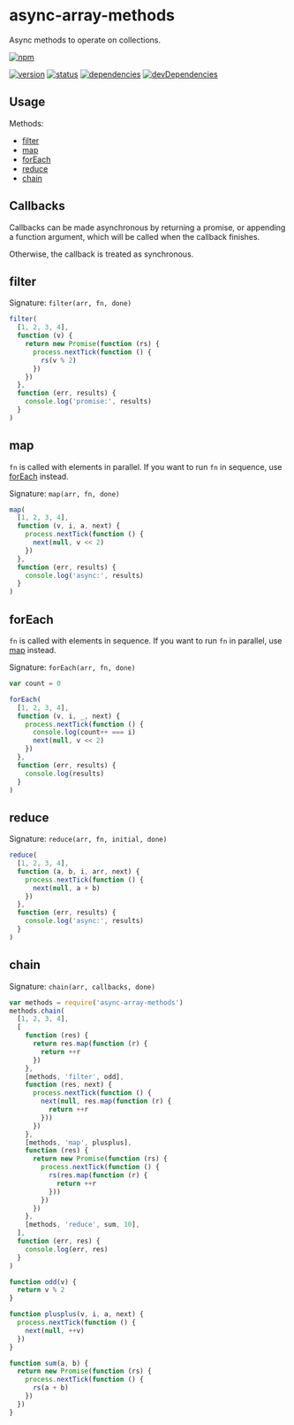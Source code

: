 # async-array-methods
Async methods to operate on collections.

[![npm](https://nodei.co/npm/async-array-methods.png?downloads=true)](https://www.npmjs.org/package/async-array-methods)

[![version](https://img.shields.io/npm/v/async-array-methods.svg)](https://www.npmjs.org/package/async-array-methods)
[![status](https://travis-ci.org/zoubin/async-array-methods.svg?branch=master)](https://travis-ci.org/zoubin/async-array-methods)
[![dependencies](https://david-dm.org/zoubin/async-array-methods.svg)](https://david-dm.org/zoubin/async-array-methods)
[![devDependencies](https://david-dm.org/zoubin/async-array-methods/dev-status.svg)](https://david-dm.org/zoubin/async-array-methods#info=devDependencies)

## Usage

Methods:

- [filter](#filter)
- [map](#map)
- [forEach](#foreach)
- [reduce](#reduce)
- [chain](#chain)

## Callbacks

Callbacks can be made asynchronous by returning a promise,
or appending a function argument,
which will be called when the callback finishes.

Otherwise, the callback is treated as synchronous.

## filter

Signature: `filter(arr, fn, done)`

```javascript
filter(
  [1, 2, 3, 4],
  function (v) {
    return new Promise(function (rs) {
      process.nextTick(function () {
        rs(v % 2)
      })
    })
  },
  function (err, results) {
    console.log('promise:', results)
  }
)
```

## map

`fn` is called with elements in parallel.
If you want to run `fn` in sequence,
use [forEach](#foreach) instead.

Signature: `map(arr, fn, done)`

```javascript
map(
  [1, 2, 3, 4],
  function (v, i, a, next) {
    process.nextTick(function () {
      next(null, v << 2)
    })
  },
  function (err, results) {
    console.log('async:', results)
  }
)

```

## forEach

`fn` is called with elements in sequence.
If you want to run `fn` in parallel,
use [map](#map) instead.

Signature: `forEach(arr, fn, done)`

```javascript
var count = 0

forEach(
  [1, 2, 3, 4],
  function (v, i, _, next) {
    process.nextTick(function () {
      console.log(count++ === i)
      next(null, v << 2)
    })
  },
  function (err, results) {
    console.log(results)
  }
)

```

## reduce

Signature: `reduce(arr, fn, initial, done)`

```javascript
reduce(
  [1, 2, 3, 4],
  function (a, b, i, arr, next) {
    process.nextTick(function () {
      next(null, a + b)
    })
  },
  function (err, results) {
    console.log('async:', results)
  }
)

```

## chain

Signature: `chain(arr, callbacks, done)`

```javascript
var methods = require('async-array-methods')
methods.chain(
  [1, 2, 3, 4],
  [
    function (res) {
      return res.map(function (r) {
        return ++r
      })
    },
    [methods, 'filter', odd],
    function (res, next) {
      process.nextTick(function () {
        next(null, res.map(function (r) {
          return ++r
        }))
      })
    },
    [methods, 'map', plusplus],
    function (res) {
      return new Promise(function (rs) {
        process.nextTick(function () {
          rs(res.map(function (r) {
            return ++r
          }))
        })
      })
    },
    [methods, 'reduce', sum, 10],
  ],
  function (err, res) {
    console.log(err, res)
  }
)

function odd(v) {
  return v % 2
}

function plusplus(v, i, a, next) {
  process.nextTick(function () {
    next(null, ++v)
  })
}

function sum(a, b) {
  return new Promise(function (rs) {
    process.nextTick(function () {
      rs(a + b)
    })
  })
}

```

